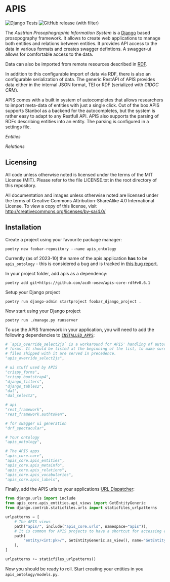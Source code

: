 APIS
====

![Django Tests](https://github.com/acdh-oeaw/apis-core-rdf/actions/workflows/django-tests.yml/badge.svg)
![GitHub release (with filter)](https://img.shields.io/github/v/release/acdh-oeaw/apis-core-rdf)

The *Austrian Prosophographic Information System* is a
[Django](https://www.djangoproject.com/) based prosopography framework. It
allows to create web applications to manage both entities and relations between
entities. It provides API access to the data in various formats and creates
swagger defintions. A swagger-ui allows for comfortable access to the data.

Data can also be imported from remote resources described in
[RDF](https://en.wikipedia.org/wiki/Resource_Description_Framework).

In addition to this configurable import of data via RDF, there is also an
configurable serialization of data. The generic RestAPI of APIS provides data
either in the internal JSON format, TEI or RDF (serialized with *CIDOC CRM*). 

APIS comes with a built in system of autocompletes that allows researchers to
import meta-data of entities with just a single click. Out of the box APIS
supports Stanbol as a backend for the autocompletes, but the system is rather
easy to adapt to any Restfull API. APIS also supports the parsing of RDFs
describing entities into an entity. The parsing is configured in a settings
file.

*Entities*

*Relations*

Licensing
---------

All code unless otherwise noted is licensed under the terms of the MIT License
(MIT). Please refer to the file LICENSE.txt in the root directory of this
repository.

All documentation and images unless otherwise noted are licensed under the
terms of Creative Commons Attribution-ShareAlike 4.0 International License. To
view a copy of this license, visit
http://creativecommons.org/licenses/by-sa/4.0/


Installation
------------

Create a project using your favourite package manager:

```shell
poetry new foobar-repository --name apis_ontology
```

Currently (as of 2023-10) the name of the apis application **has** to be
`apis_ontology` - this is considered a bug and is tracked in [this bug
report](https://github.com/acdh-oeaw/apis-core-rdf/issues/100).

In your project folder, add apis as a dependency:

```shell
poetry add git+https://github.com/acdh-oeaw/apis-core-rdf#v0.6.1
```

Setup your Django project
```shell
poetry run django-admin startproject foobar_django_project .
```

Now start using your Django project
```shell
poetry run ./manage.py runserver
```

To use the APIS framework in your application, you will need to add the following dependencies to
[`INSTALLED_APPS`](https://docs.djangoproject.com/en/4.2/ref/settings/#installed-apps):

```python
# `apis_override_select2js` is a workaround for APIS' handling of autocomplete
# forms. It should be listed at the beginning of the list, to make sure the
# files shipped with it are served in precedence.
"apis_override_select2js",

# ui stuff used by APIS
"crispy_forms",
"crispy_bootstrap4",
"django_filters",
"django_tables2",
"dal",
"dal_select2",

# api
"rest_framework",
"rest_framework.authtoken",

# for swagger ui generation
"drf_spectacular",

# Your ontology
"apis_ontology",

# The APIS apps
"apis_core.core",
"apis_core.apis_entities",
"apis_core.apis_metainfo",
"apis_core.apis_relations",
"apis_core.apis_vocabularies",
"apis_core.apis_labels",

```

Finally, add the APIS urls to your applications [URL Dispatcher](https://docs.djangoproject.com/en/4.2/topics/http/urls/):
```python
from django.urls import include
from apis_core.apis_entities.api_views import GetEntityGeneric
from django.contrib.staticfiles.urls import staticfiles_urlpatterns

urlpatterns = [
    # The APIS views
    path("apis/", include("apis_core.urls", namespace="apis")),
    # It is common for APIS projects to have a shortcut for accessing entities
    path(
        "entity/<int:pk>/", GetEntityGeneric.as_view(), name="GetEntityGenericRoot"
    ),
]

urlpatterns += staticfiles_urlpatterns()
```

Now you should be ready to roll. Start creating your entities in you `apis_ontology/models.py`.
